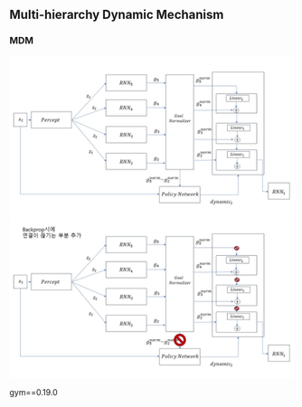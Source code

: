 ## Multi-hierarchy Dynamic Mechanism
### MDM


![figure](img/슬라이드1.JPG)
![figure](img/슬라이드2.JPG)


gym==0.19.0